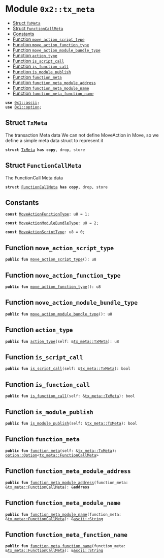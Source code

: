 
<a name="0x2_tx_meta"></a>

# Module `0x2::tx_meta`



-  [Struct `TxMeta`](#0x2_tx_meta_TxMeta)
-  [Struct `FunctionCallMeta`](#0x2_tx_meta_FunctionCallMeta)
-  [Constants](#@Constants_0)
-  [Function `move_action_script_type`](#0x2_tx_meta_move_action_script_type)
-  [Function `move_action_function_type`](#0x2_tx_meta_move_action_function_type)
-  [Function `move_action_module_bundle_type`](#0x2_tx_meta_move_action_module_bundle_type)
-  [Function `action_type`](#0x2_tx_meta_action_type)
-  [Function `is_script_call`](#0x2_tx_meta_is_script_call)
-  [Function `is_function_call`](#0x2_tx_meta_is_function_call)
-  [Function `is_module_publish`](#0x2_tx_meta_is_module_publish)
-  [Function `function_meta`](#0x2_tx_meta_function_meta)
-  [Function `function_meta_module_address`](#0x2_tx_meta_function_meta_module_address)
-  [Function `function_meta_module_name`](#0x2_tx_meta_function_meta_module_name)
-  [Function `function_meta_function_name`](#0x2_tx_meta_function_meta_function_name)


<pre><code><b>use</b> <a href="">0x1::ascii</a>;
<b>use</b> <a href="">0x1::option</a>;
</code></pre>



<a name="0x2_tx_meta_TxMeta"></a>

## Struct `TxMeta`

The transaction Meta data
We can not define MoveAction in Move, so we define a simple meta data struct to represent it


<pre><code><b>struct</b> <a href="tx_meta.md#0x2_tx_meta_TxMeta">TxMeta</a> <b>has</b> <b>copy</b>, drop, store
</code></pre>



<a name="0x2_tx_meta_FunctionCallMeta"></a>

## Struct `FunctionCallMeta`

The FunctionCall Meta data


<pre><code><b>struct</b> <a href="tx_meta.md#0x2_tx_meta_FunctionCallMeta">FunctionCallMeta</a> <b>has</b> <b>copy</b>, drop, store
</code></pre>



<a name="@Constants_0"></a>

## Constants


<a name="0x2_tx_meta_MoveActionFunctionType"></a>



<pre><code><b>const</b> <a href="tx_meta.md#0x2_tx_meta_MoveActionFunctionType">MoveActionFunctionType</a>: u8 = 1;
</code></pre>



<a name="0x2_tx_meta_MoveActionModuleBundleType"></a>



<pre><code><b>const</b> <a href="tx_meta.md#0x2_tx_meta_MoveActionModuleBundleType">MoveActionModuleBundleType</a>: u8 = 2;
</code></pre>



<a name="0x2_tx_meta_MoveActionScriptType"></a>



<pre><code><b>const</b> <a href="tx_meta.md#0x2_tx_meta_MoveActionScriptType">MoveActionScriptType</a>: u8 = 0;
</code></pre>



<a name="0x2_tx_meta_move_action_script_type"></a>

## Function `move_action_script_type`



<pre><code><b>public</b> <b>fun</b> <a href="tx_meta.md#0x2_tx_meta_move_action_script_type">move_action_script_type</a>(): u8
</code></pre>



<a name="0x2_tx_meta_move_action_function_type"></a>

## Function `move_action_function_type`



<pre><code><b>public</b> <b>fun</b> <a href="tx_meta.md#0x2_tx_meta_move_action_function_type">move_action_function_type</a>(): u8
</code></pre>



<a name="0x2_tx_meta_move_action_module_bundle_type"></a>

## Function `move_action_module_bundle_type`



<pre><code><b>public</b> <b>fun</b> <a href="tx_meta.md#0x2_tx_meta_move_action_module_bundle_type">move_action_module_bundle_type</a>(): u8
</code></pre>



<a name="0x2_tx_meta_action_type"></a>

## Function `action_type`



<pre><code><b>public</b> <b>fun</b> <a href="tx_meta.md#0x2_tx_meta_action_type">action_type</a>(self: &<a href="tx_meta.md#0x2_tx_meta_TxMeta">tx_meta::TxMeta</a>): u8
</code></pre>



<a name="0x2_tx_meta_is_script_call"></a>

## Function `is_script_call`



<pre><code><b>public</b> <b>fun</b> <a href="tx_meta.md#0x2_tx_meta_is_script_call">is_script_call</a>(self: &<a href="tx_meta.md#0x2_tx_meta_TxMeta">tx_meta::TxMeta</a>): bool
</code></pre>



<a name="0x2_tx_meta_is_function_call"></a>

## Function `is_function_call`



<pre><code><b>public</b> <b>fun</b> <a href="tx_meta.md#0x2_tx_meta_is_function_call">is_function_call</a>(self: &<a href="tx_meta.md#0x2_tx_meta_TxMeta">tx_meta::TxMeta</a>): bool
</code></pre>



<a name="0x2_tx_meta_is_module_publish"></a>

## Function `is_module_publish`



<pre><code><b>public</b> <b>fun</b> <a href="tx_meta.md#0x2_tx_meta_is_module_publish">is_module_publish</a>(self: &<a href="tx_meta.md#0x2_tx_meta_TxMeta">tx_meta::TxMeta</a>): bool
</code></pre>



<a name="0x2_tx_meta_function_meta"></a>

## Function `function_meta`



<pre><code><b>public</b> <b>fun</b> <a href="tx_meta.md#0x2_tx_meta_function_meta">function_meta</a>(self: &<a href="tx_meta.md#0x2_tx_meta_TxMeta">tx_meta::TxMeta</a>): <a href="_Option">option::Option</a>&lt;<a href="tx_meta.md#0x2_tx_meta_FunctionCallMeta">tx_meta::FunctionCallMeta</a>&gt;
</code></pre>



<a name="0x2_tx_meta_function_meta_module_address"></a>

## Function `function_meta_module_address`



<pre><code><b>public</b> <b>fun</b> <a href="tx_meta.md#0x2_tx_meta_function_meta_module_address">function_meta_module_address</a>(function_meta: &<a href="tx_meta.md#0x2_tx_meta_FunctionCallMeta">tx_meta::FunctionCallMeta</a>): &<b>address</b>
</code></pre>



<a name="0x2_tx_meta_function_meta_module_name"></a>

## Function `function_meta_module_name`



<pre><code><b>public</b> <b>fun</b> <a href="tx_meta.md#0x2_tx_meta_function_meta_module_name">function_meta_module_name</a>(function_meta: &<a href="tx_meta.md#0x2_tx_meta_FunctionCallMeta">tx_meta::FunctionCallMeta</a>): &<a href="_String">ascii::String</a>
</code></pre>



<a name="0x2_tx_meta_function_meta_function_name"></a>

## Function `function_meta_function_name`



<pre><code><b>public</b> <b>fun</b> <a href="tx_meta.md#0x2_tx_meta_function_meta_function_name">function_meta_function_name</a>(function_meta: &<a href="tx_meta.md#0x2_tx_meta_FunctionCallMeta">tx_meta::FunctionCallMeta</a>): &<a href="_String">ascii::String</a>
</code></pre>
